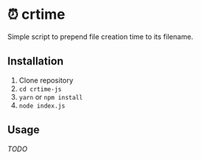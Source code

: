 # ⏰ crtime

Simple script to prepend file creation time to its filename.

## Installation

1. Clone repository
2. `cd crtime-js`
3. `yarn` or `npm install`
4. `node index.js`

## Usage

*TODO*
